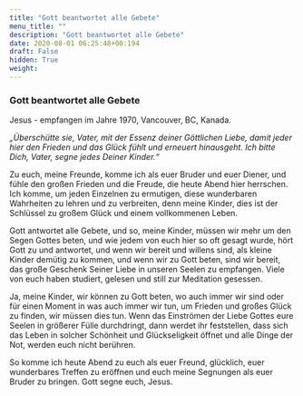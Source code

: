 ```yaml
---
title: "Gott beantwortet alle Gebete"
menu_title: ""
description: "Gott beantwortet alle Gebete"
date: 2020-08-01 06:25:48+00:194
draft: False
hidden: True
weight:
---
```

### Gott beantwortet alle Gebete

Jesus - empfangen im Jahre 1970, Vancouver, BC, Kanada.

*„Überschütte sie, Vater, mit der Essenz deiner Göttlichen Liebe, damit jeder hier den Frieden und das Glück fühlt und erneuert hinausgeht. Ich bitte Dich, Vater, segne jedes Deiner Kinder.“*

Zu euch, meine Freunde, komme ich als euer Bruder und euer Diener, und fühle den großen Frieden und die Freude, die heute Abend hier herrschen. Ich komme, um jeden Einzelnen zu ermutigen, diese wunderbaren Wahrheiten zu lehren und zu verbreiten, denn meine Kinder, dies ist der Schlüssel zu großem Glück und einem vollkommenen Leben.

Gott antwortet alle Gebete, und so, meine Kinder, müssen wir mehr um den Segen Gottes beten, und wie jedem von euch hier so oft gesagt wurde, hört Gott zu und antwortet, und wenn wir bereit und willens sind, als kleine Kinder demütig zu kommen, und wenn wir zu Gott beten, sind wir bereit, das große Geschenk Seiner Liebe in unseren Seelen zu empfangen. Viele von euch haben studiert, gelesen und still zur Meditation gesessen.  

Ja, meine Kinder, wir können zu Gott beten, wo auch immer wir sind oder für einen Moment in was auch immer wir tun, um Frieden und großes Glück zu finden, wir müssen dies tun. Wenn das Einströmen der Liebe Gottes eure Seelen in größerer Fülle durchdringt, dann werdet ihr feststellen, dass sich das Leben in solcher Schönheit und Glückseligkeit öffnet und alle Dinge der Not, werden euch nicht berühren.  

So komme ich heute Abend zu euch als euer Freund, glücklich, euer wunderbares Treffen zu eröffnen und euch meine Segnungen als euer Bruder zu bringen. Gott segne euch, Jesus.
